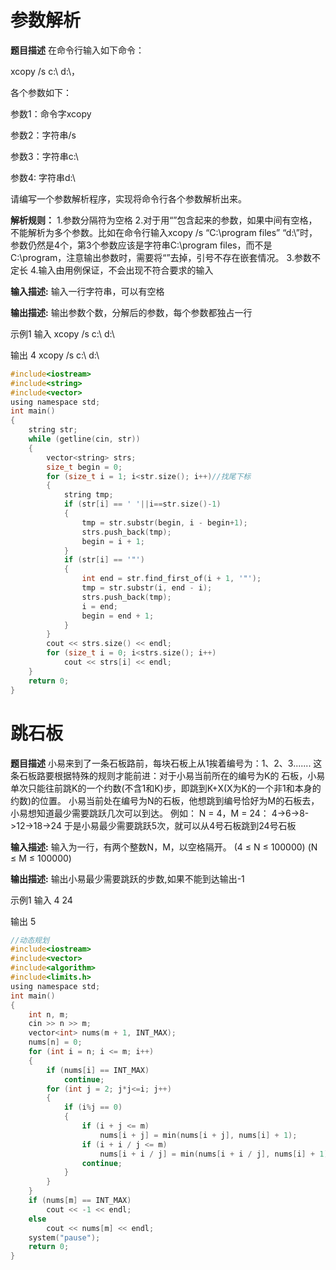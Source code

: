 # 参数解析
**题目描述**
在命令行输入如下命令：

xcopy /s c:\ d:\，

各个参数如下： 

参数1：命令字xcopy 

参数2：字符串/s

参数3：字符串c:\

参数4: 字符串d:\

请编写一个参数解析程序，实现将命令行各个参数解析出来。

**解析规则：** 
1.参数分隔符为空格 
2.对于用“”包含起来的参数，如果中间有空格，不能解析为多个参数。比如在命令行输入xcopy /s “C:\program files” “d:\”时，参数仍然是4个，第3个参数应该是字符串C:\program files，而不是C:\program，注意输出参数时，需要将“”去掉，引号不存在嵌套情况。
3.参数不定长 
4.输入由用例保证，不会出现不符合要求的输入  

**输入描述:**
输入一行字符串，可以有空格

**输出描述:**
输出参数个数，分解后的参数，每个参数都独占一行

示例1
输入
xcopy /s c:\\ d:\\

输出
4
xcopy
/s
c:\\
d:\\

```c
#include<iostream>
#include<string>
#include<vector>
using namespace std;
int main()
{
	string str;
	while (getline(cin, str))
	{
		vector<string> strs;
		size_t begin = 0;
		for (size_t i = 1; i<str.size(); i++)//找尾下标
		{
			string tmp;
			if (str[i] == ' '||i==str.size()-1)
			{
				tmp = str.substr(begin, i - begin+1);
				strs.push_back(tmp);
				begin = i + 1;
			}
			if (str[i] == '"')
			{
				int end = str.find_first_of(i + 1, '"');
				tmp = str.substr(i, end - i);
				strs.push_back(tmp);
				i = end;
				begin = end + 1;
			}
		}
		cout << strs.size() << endl;
		for (size_t i = 0; i<strs.size(); i++)
			cout << strs[i] << endl;
	}
	return 0;
}
```
# 跳石板
**题目描述**
小易来到了一条石板路前，每块石板上从1挨着编号为：1、2、3.......
这条石板路要根据特殊的规则才能前进：对于小易当前所在的编号为K的 石板，小易单次只能往前跳K的一个约数(不含1和K)步，即跳到K+X(X为K的一个非1和本身的约数)的位置。 小易当前处在编号为N的石板，他想跳到编号恰好为M的石板去，小易想知道最少需要跳跃几次可以到达。
例如：
N = 4，M = 24：
4->6->8->12->18->24
于是小易最少需要跳跃5次，就可以从4号石板跳到24号石板

**输入描述:**
输入为一行，有两个整数N，M，以空格隔开。 (4 ≤ N ≤ 100000) (N ≤ M ≤ 100000)

**输出描述:**
输出小易最少需要跳跃的步数,如果不能到达输出-1

示例1
输入
4 24

输出
5

```c
//动态规划
#include<iostream>
#include<vector>
#include<algorithm>
#include<limits.h>
using namespace std;
int main()
{
	int n, m;
	cin >> n >> m;
	vector<int> nums(m + 1, INT_MAX);
	nums[n] = 0;
	for (int i = n; i <= m; i++)
	{
		if (nums[i] == INT_MAX)
			continue;
		for (int j = 2; j*j<=i; j++)
		{
			if (i%j == 0)
			{
				if (i + j <= m)
					nums[i + j] = min(nums[i + j], nums[i] + 1);
				if (i + i / j <= m)
					nums[i + i / j] = min(nums[i + i / j], nums[i] + 1);
				continue;
			}
		}
	}
	if (nums[m] == INT_MAX)
		cout << -1 << endl;
	else
		cout << nums[m] << endl;
	system("pause");
	return 0;
}
```
